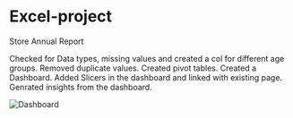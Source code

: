 # Excel-project
Store Annual Report


Checked for Data types, missing values and created a col for different age groups.
Removed duplicate values.
Created pivot tables.
Created a Dashboard.
Added Slicers in the dashboard and linked with existing page.
Genrated insights from the dashboard.


![Dashboard](https://github.com/user-attachments/assets/321ddfe0-9211-4a2f-ac12-edce55d4fb28)
